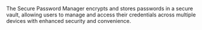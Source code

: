 The Secure Password Manager encrypts and stores passwords in a secure vault, allowing users to manage and access their credentials across multiple devices with enhanced security and convenience.
